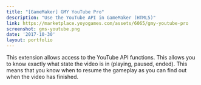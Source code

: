 ```yaml
---
title: "[GameMaker] GMY YouTube Pro"
description: "Use the YouTube API in GameMaker (HTML5)"
link: https://marketplace.yoyogames.com/assets/6065/gmy-youtube-pro
screenshot: gms-youtube.png
date: '2017-10-30'
layout: portfolio
---
```


This extension allows access to the YouTube API functions. This allows you to know exactly what state the video is in (playing, paused, ended). This means that you know when to resume the gameplay as you can find out when the video has finished.
